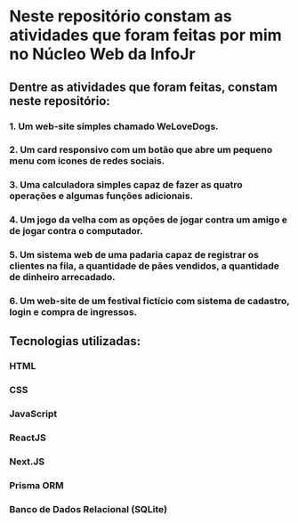 # Neste repositório constam as atividades que foram feitas por mim no Núcleo Web da InfoJr

## Dentre as atividades que foram feitas, constam neste repositório:
### 1. Um web-site simples chamado WeLoveDogs.
### 2. Um card responsivo com um botão que abre um pequeno menu com icones de redes sociais.
### 3. Uma calculadora simples capaz de fazer as quatro operações e algumas funções adicionais.
### 4. Um jogo da velha com as opções de jogar contra um amigo e de jogar contra o computador.
### 5. Um sistema web de uma padaria capaz de registrar os clientes na fila, a quantidade de pães vendidos, a quantidade de dinheiro arrecadado.
### 6. Um web-site de um festival fictício com sistema de cadastro, login e compra de ingressos.


## Tecnologias utilizadas:
### HTML
### CSS
### JavaScript
### ReactJS
### Next.JS
### Prisma ORM
### Banco de Dados Relacional (SQLite)